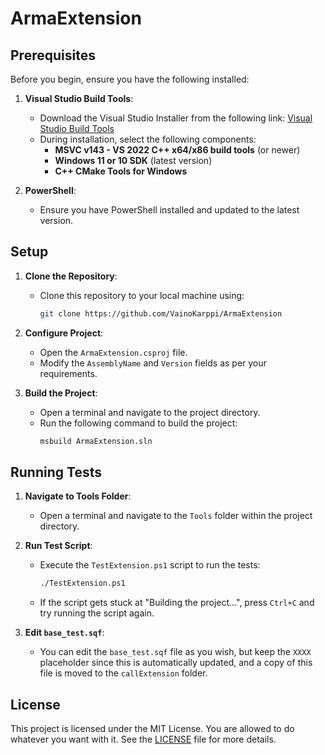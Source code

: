 # ArmaExtension

## Prerequisites

Before you begin, ensure you have the following installed:

1. **Visual Studio Build Tools**:
    - Download the Visual Studio Installer from the following link:
      [Visual Studio Build Tools](https://aka.ms/vs/17/release/vs_BuildTools.exe)
    - During installation, select the following components:
        - **MSVC v143 - VS 2022 C++ x64/x86 build tools** (or newer)
        - **Windows 11 or 10 SDK** (latest version)
        - **C++ CMake Tools for Windows**

2. **PowerShell**:
    - Ensure you have PowerShell installed and updated to the latest version.

## Setup

1. **Clone the Repository**:
    - Clone this repository to your local machine using:
      ```sh
      git clone https://github.com/VainoKarppi/ArmaExtension
      ```

2. **Configure Project**:
    - Open the `ArmaExtension.csproj` file.
    - Modify the `AssemblyName` and `Version` fields as per your requirements.

3. **Build the Project**:
    - Open a terminal and navigate to the project directory.
    - Run the following command to build the project:
      ```sh
      msbuild ArmaExtension.sln
      ```

## Running Tests

1. **Navigate to Tools Folder**:
    - Open a terminal and navigate to the `Tools` folder within the project directory.

2. **Run Test Script**:
    - Execute the `TestExtension.ps1` script to run the tests:
      ```sh
      ./TestExtension.ps1
      ```
    - If the script gets stuck at "Building the project...", press `Ctrl+C` and try running the script again.

3. **Edit `base_test.sqf`**:
    - You can edit the `base_test.sqf` file as you wish, but keep the `XXXX` placeholder since this is automatically updated, and a copy of this file is moved to the `callExtension` folder.

## License

This project is licensed under the MIT License. You are allowed to do whatever you want with it. See the [LICENSE](./LICENSE.MD) file for more details.
